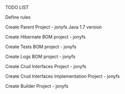 TODO LIST

Define rules

Create Parent Project - jonyfs
  Java 1.7 version
  
Create Hibernate BOM project - jonyfs

Create Tests BOM project - jonyfs

Create Logs BOM project - jonyfs

Create Crud Interfaces Project - jonyfs

Create Crud Interfaces Implementation Project  - jonyfs

Create Builder Project - jonyfs
